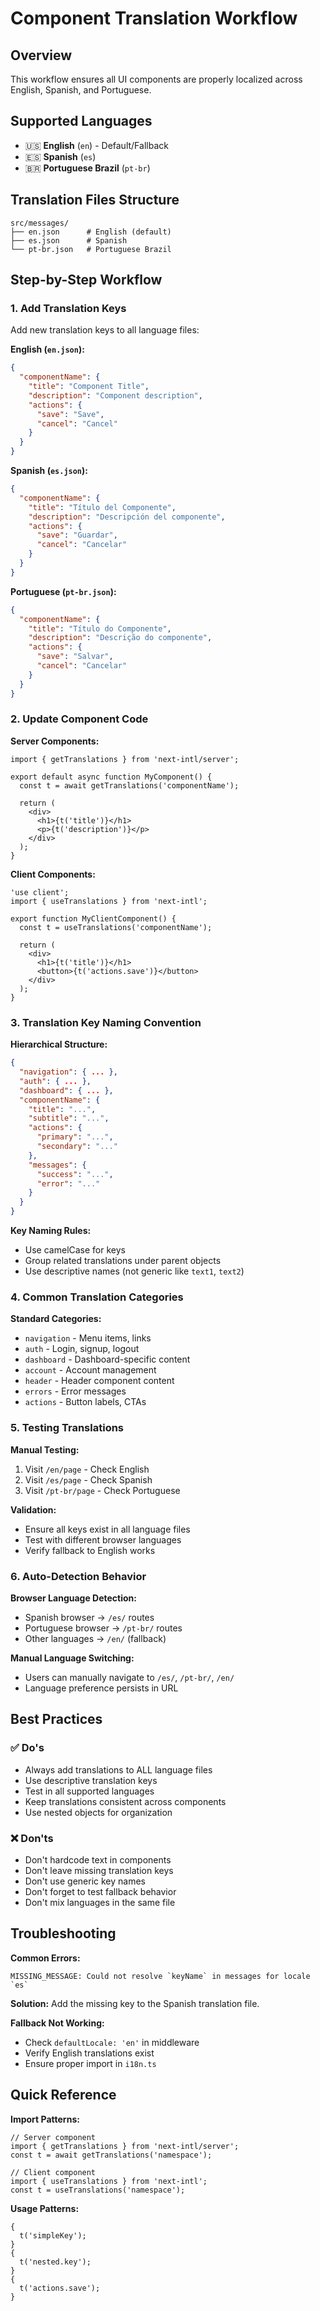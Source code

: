 # Component Translation Workflow

## Overview

This workflow ensures all UI components are properly localized across English, Spanish, and Portuguese.

## Supported Languages

- 🇺🇸 **English** (`en`) - Default/Fallback
- 🇪🇸 **Spanish** (`es`)
- 🇧🇷 **Portuguese Brazil** (`pt-br`)

## Translation Files Structure

```
src/messages/
├── en.json      # English (default)
├── es.json      # Spanish
└── pt-br.json   # Portuguese Brazil
```

## Step-by-Step Workflow

### 1. Add Translation Keys

Add new translation keys to all language files:

**English (`en.json`):**

```json
{
  "componentName": {
    "title": "Component Title",
    "description": "Component description",
    "actions": {
      "save": "Save",
      "cancel": "Cancel"
    }
  }
}
```

**Spanish (`es.json`):**

```json
{
  "componentName": {
    "title": "Título del Componente",
    "description": "Descripción del componente",
    "actions": {
      "save": "Guardar",
      "cancel": "Cancelar"
    }
  }
}
```

**Portuguese (`pt-br.json`):**

```json
{
  "componentName": {
    "title": "Título do Componente",
    "description": "Descrição do componente",
    "actions": {
      "save": "Salvar",
      "cancel": "Cancelar"
    }
  }
}
```

### 2. Update Component Code

**Server Components:**

```tsx
import { getTranslations } from 'next-intl/server';

export default async function MyComponent() {
  const t = await getTranslations('componentName');

  return (
    <div>
      <h1>{t('title')}</h1>
      <p>{t('description')}</p>
    </div>
  );
}
```

**Client Components:**

```tsx
'use client';
import { useTranslations } from 'next-intl';

export function MyClientComponent() {
  const t = useTranslations('componentName');

  return (
    <div>
      <h1>{t('title')}</h1>
      <button>{t('actions.save')}</button>
    </div>
  );
}
```

### 3. Translation Key Naming Convention

**Hierarchical Structure:**

```json
{
  "navigation": { ... },
  "auth": { ... },
  "dashboard": { ... },
  "componentName": {
    "title": "...",
    "subtitle": "...",
    "actions": {
      "primary": "...",
      "secondary": "..."
    },
    "messages": {
      "success": "...",
      "error": "..."
    }
  }
}
```

**Key Naming Rules:**

- Use camelCase for keys
- Group related translations under parent objects
- Use descriptive names (not generic like `text1`, `text2`)

### 4. Common Translation Categories

**Standard Categories:**

- `navigation` - Menu items, links
- `auth` - Login, signup, logout
- `dashboard` - Dashboard-specific content
- `account` - Account management
- `header` - Header component content
- `errors` - Error messages
- `actions` - Button labels, CTAs

### 5. Testing Translations

**Manual Testing:**

1. Visit `/en/page` - Check English
2. Visit `/es/page` - Check Spanish
3. Visit `/pt-br/page` - Check Portuguese

**Validation:**

- Ensure all keys exist in all language files
- Test with different browser languages
- Verify fallback to English works

### 6. Auto-Detection Behavior

**Browser Language Detection:**

- Spanish browser → `/es/` routes
- Portuguese browser → `/pt-br/` routes
- Other languages → `/en/` (fallback)

**Manual Language Switching:**

- Users can manually navigate to `/es/`, `/pt-br/`, `/en/`
- Language preference persists in URL

## Best Practices

### ✅ Do's

- Always add translations to ALL language files
- Use descriptive translation keys
- Test in all supported languages
- Keep translations consistent across components
- Use nested objects for organization

### ❌ Don'ts

- Don't hardcode text in components
- Don't leave missing translation keys
- Don't use generic key names
- Don't forget to test fallback behavior
- Don't mix languages in the same file

## Troubleshooting

**Common Errors:**

```
MISSING_MESSAGE: Could not resolve `keyName` in messages for locale `es`
```

**Solution:** Add the missing key to the Spanish translation file.

**Fallback Not Working:**

- Check `defaultLocale: 'en'` in middleware
- Verify English translations exist
- Ensure proper import in `i18n.ts`

## Quick Reference

**Import Patterns:**

```tsx
// Server component
import { getTranslations } from 'next-intl/server';
const t = await getTranslations('namespace');

// Client component
import { useTranslations } from 'next-intl';
const t = useTranslations('namespace');
```

**Usage Patterns:**

```tsx
{
  t('simpleKey');
}
{
  t('nested.key');
}
{
  t('actions.save');
}
```
